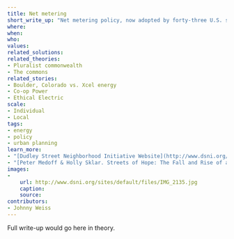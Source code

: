 ```yaml
---
title: Net metering
short_write_up: "Net metering policy, now adopted by forty-three U.S. states, allows electricity end-users to “run the meter backwards,” meaning that utility customers can receive retail credit for generating solar power and feeding it back to the grid. This measure provides homeowners, businesses and industry with an economic incentive to install solar panels, while at the same time increasing the resilience and reducing the environmental impact of the grid by distributing power generation among many small energy producers. Particularly when accompanied by measures to encourage household, community, and co-operative energy generation projects, net metering can be a useful tool for distributing and democratizing the grid."
where: 
when:  
who: 
values:
related_solutions:
related_theories:
- Pluralist commonwealth
- The commons
related_stories:
- Boulder, Colorado vs. Xcel energy
- Co-op Power
- Ethical Electric
scale:
- Individual
- Local
tags: 
- energy
- policy
- urban planning
learn_more:
- "[Dudley Street Neighborhood Initiative Website](http://www.dsni.org/)"
- "[Peter Medoff & Holly Sklar. Streets of Hope: The Fall and Rise of an Urban Neighborhood. South End Press, 1994.](http://www.southendpress.org/2004/items/StreetsHope)"
images:
-
    url: http://www.dsni.org/sites/default/files/IMG_2135.jpg
    caption:
    source:
contributors:
- Johnny Weiss
---
```

Full write-up would go here in theory.
